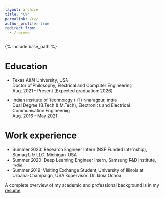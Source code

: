 ```yaml
---
layout: archive
title: "CV"
permalink: /cv/
author_profile: true
redirect_from:
  - /resume
---
```


{% include base_path %}

Education
======
* Texas A&M University, USA  
  Doctor of Philosophy, Electrical and Computer Engineering  
  Aug. 2021 – Present (Expected graduation: 2026)

* Indian Institute of Technology (IIT) Kharagpur, India  
  Dual Degree (B.Tech & M.Tech), Electronics and Electrical Communication Engineering  
  Aug. 2016 – May 2021

Work experience
======

* Summer 2023: Research Engineer Intern (NSF Funded Internship), Sumaq Life LLC, Michigan, USA
* Summer 2020: Deep Learning Engineer Intern, Samsung R&D Institute, India
* Summer 2019: Visiting Exchange Student, University of Illinois at Urbana-Champaign, USA
  Supervisor: Dr. Idoia Ochoa
  
A complete overview of my academic and professional background is in my [resume](/https://hub2nature.github.io/hub2nature/MadhurimaM1.pdf).
